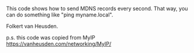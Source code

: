 This code shows how to send MDNS records every second.
That way, you can do something like "ping myname.local".


Folkert van Heusden.

p.s. this code was copied from MyIP https://vanheusden.com/networking/MyIP/
